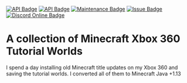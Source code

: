 [![API Badge](https://img.shields.io/badge/MC%20version-Java%20+1.13.2-blue?style=flat-square)](https://www.spigotmc.org/)
[![API Badge](https://img.shields.io/badge/missing%20worlds-2%2F11-orange?style=flat-square)]()
[![Maintenance Badge](https://img.shields.io/maintenance/yes/2021?style=flat-square)]()
[![Issue Badge](https://img.shields.io/github/issues/Fridtjof-DE/Missing_Colors?style=flat-square)](https://github.com/Fridtjof-DE/Minecraft-Xbox-360-Tutorial-Worlds/issues)
[![Discord Online Badge](https://img.shields.io/discord/698210072899223642?style=flat-square)](https://discord.gg/rBtXXj2K6A)
# A collection of Minecraft Xbox 360 Tutorial Worlds
I spend a day installing old Minecraft title updates on my Xbox 360 and saving the tutorial worlds. I converted all of them to Minecraft Java +1.13
